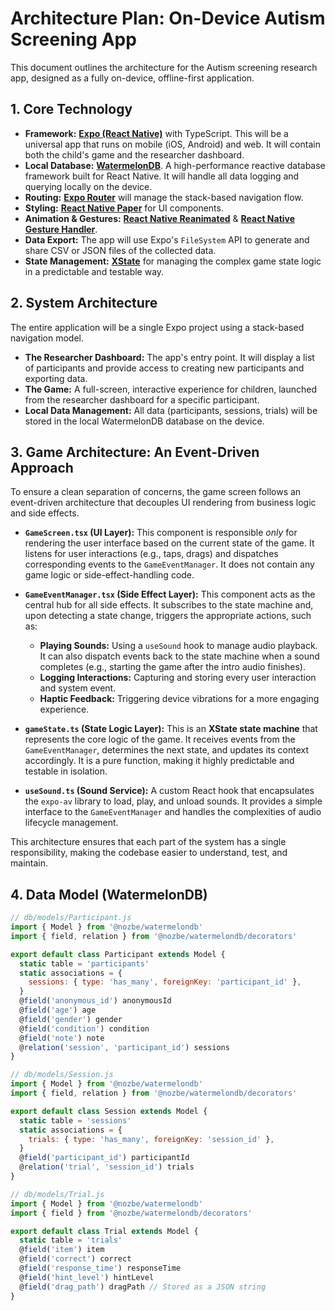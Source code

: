 # Architecture Plan: On-Device Autism Screening App

This document outlines the architecture for the Autism screening research app, designed as a fully on-device, offline-first application.

## 1. Core Technology

- **Framework:** **[Expo (React Native)](https://expo.dev/)** with TypeScript. This will be a universal app that runs on mobile (iOS, Android) and web. It will contain both the child's game and the researcher dashboard.
- **Local Database:** **[WatermelonDB](https://github.com/Nozbe/WatermelonDB)**. A high-performance reactive database framework built for React Native. It will handle all data logging and querying locally on the device.
- **Routing:** **[Expo Router](https://docs.expo.dev/router/introduction/)** will manage the stack-based navigation flow.
- **Styling:** **[React Native Paper](https://reactnativepaper.com/)** for UI components.
- **Animation & Gestures:** **[React Native Reanimated](https://docs.swmansion.com/react-native-reanimated/)** & **[React Native Gesture Handler](https://docs.swmansion.com/react-native-gesture-handler/)**.
- **Data Export:** The app will use Expo's `FileSystem` API to generate and share CSV or JSON files of the collected data.
- **State Management:** **[XState](https://xstate.js.org/)** for managing the complex game state logic in a predictable and testable way.

## 2. System Architecture

The entire application will be a single Expo project using a stack-based navigation model.

- **The Researcher Dashboard:** The app's entry point. It will display a list of participants and provide access to creating new participants and exporting data.
- **The Game:** A full-screen, interactive experience for children, launched from the researcher dashboard for a specific participant.
- **Local Data Management:** All data (participants, sessions, trials) will be stored in the local WatermelonDB database on the device.

## 3. Game Architecture: An Event-Driven Approach

To ensure a clean separation of concerns, the game screen follows an event-driven architecture that decouples UI rendering from business logic and side effects.

- **`GameScreen.tsx` (UI Layer):** This component is responsible *only* for rendering the user interface based on the current state of the game. It listens for user interactions (e.g., taps, drags) and dispatches corresponding events to the `GameEventManager`. It does not contain any game logic or side-effect-handling code.

- **`GameEventManager.tsx` (Side Effect Layer):** This component acts as the central hub for all side effects. It subscribes to the state machine and, upon detecting a state change, triggers the appropriate actions, such as:
    - **Playing Sounds:** Using a `useSound` hook to manage audio playback. It can also dispatch events back to the state machine when a sound completes (e.g., starting the game after the intro audio finishes).
    - **Logging Interactions:** Capturing and storing every user interaction and system event.
    - **Haptic Feedback:** Triggering device vibrations for a more engaging experience.

- **`gameState.ts` (State Logic Layer):** This is an **XState state machine** that represents the core logic of the game. It receives events from the `GameEventManager`, determines the next state, and updates its context accordingly. It is a pure function, making it highly predictable and testable in isolation.

- **`useSound.ts` (Sound Service):** A custom React hook that encapsulates the `expo-av` library to load, play, and unload sounds. It provides a simple interface to the `GameEventManager` and handles the complexities of audio lifecycle management.

This architecture ensures that each part of the system has a single responsibility, making the codebase easier to understand, test, and maintain.

## 4. Data Model (WatermelonDB)

```javascript
// db/models/Participant.js
import { Model } from '@nozbe/watermelondb'
import { field, relation } from '@nozbe/watermelondb/decorators'

export default class Participant extends Model {
  static table = 'participants'
  static associations = {
    sessions: { type: 'has_many', foreignKey: 'participant_id' },
  }
  @field('anonymous_id') anonymousId
  @field('age') age
  @field('gender') gender
  @field('condition') condition
  @field('note') note
  @relation('session', 'participant_id') sessions
}

// db/models/Session.js
import { Model } from '@nozbe/watermelondb'
import { field, relation } from '@nozbe/watermelondb/decorators'

export default class Session extends Model {
  static table = 'sessions'
  static associations = {
    trials: { type: 'has_many', foreignKey: 'session_id' },
  }
  @field('participant_id') participantId
  @relation('trial', 'session_id') trials
}

// db/models/Trial.js
import { Model } from '@nozbe/watermelondb'
import { field } from '@nozbe/watermelondb/decorators'

export default class Trial extends Model {
  static table = 'trials'
  @field('item') item
  @field('correct') correct
  @field('response_time') responseTime
  @field('hint_level') hintLevel
  @field('drag_path') dragPath // Stored as a JSON string
}
```


